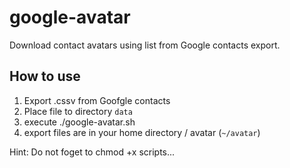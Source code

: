 # google-avatar
Download contact avatars using list from Google contacts export.

## How to use
1. Export .cssv from Goofgle contacts
2. Place file to directory `data`
3. execute ./google-avatar.sh
4. export files are in your home directory / avatar (`~/avatar`)

Hint: Do not foget to chmod +x scripts...

